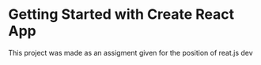 # Getting Started with Create React App

This project was made as an assigment given for the position of reat.js dev